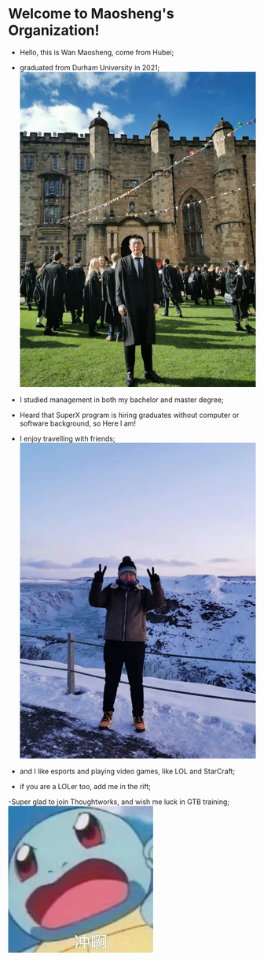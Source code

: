 # Welcome to Maosheng's Organization!

 - Hello, this is Wan Maosheng, come from Hubei;


 - graduated from Durham University in 2021;
![me in the Durham Matriculation](/pic/1.jpg)

 - I studied management in both my bachelor and master degree; 


 - Heard that SuperX program is hiring graduates without computer or software background, so Here I am!

 - I enjoy travelling with friends;
 ![me in Iceland](/pic/2.jpg)

 - and I like esports and playing video games, like LOL and StarCraft;
 - if you are a LOLer too, add me in the rift;

 -Super glad to join Thoughtworks, and wish me luck in GTB training;
 ![](/pic/3.jpg)

 